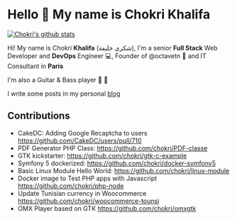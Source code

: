 # Hello 👋 My name is Chokri Khalifa
[![Chokri's github stats](https://github-readme-stats.vercel.app/api?username=chokri&theme=jolly&border_radius=10&hide_border=true)](https://github.com/tentacode/github-readme-stats)

Hi! My name is Chokri **Khalifa** (شكري خليفة), I'm a senior **Full Stack** Web Developer and **DevOps** Engineer :computer:, Founder of @octavetn :dart: and IT Consultant in **Paris**

I'm also a Guitar & Bass player :guitar: :metal: 

I write some posts in my personal [blog](https://kaliex.co)

## Contributions

* CakeDC: Adding Google Recaptcha to users https://github.com/CakeDC/users/pull/710
* PDF Generator PHP Class: https://github.com/chokri/PDF-classe
* GTK kickstarter: https://github.com/chokri/gtk-c-example 
* Symfony 5 dockerized: https://github.com/chokri/docker-symfony5
* Basic Linux Module Hello World: https://github.com/chokri/linux-module
* Docker image to Test PHP apps with Javascript https://github.com/chokri/php-node
* Update Tunisian currency in Woocommerce https://github.com/chokri/woocommerce-tounsi
* OMX Player based on GTK https://github.com/chokri/omxgtk

